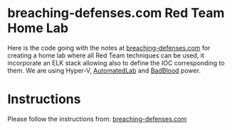 # breaching-defenses.com Red Team Home Lab

Here is the code going with the notes at [breaching-defenses.com](https://www.breaching-defenses.com) for creating a home lab where all Red Team techniques can be used, it incorporate an ELK stack allowing also to define the IOC corresponding to them.
We are using Hyper-V, [AutomatedLab](https://github.com/AutomatedLab/AutomatedLab) and [BadBlood](https://github.com/davidprowe/BadBlood) power.


# Instructions

Please follow the instructions from: [breaching-defenses.com](https://www.breaching-defenses.com/lab)
